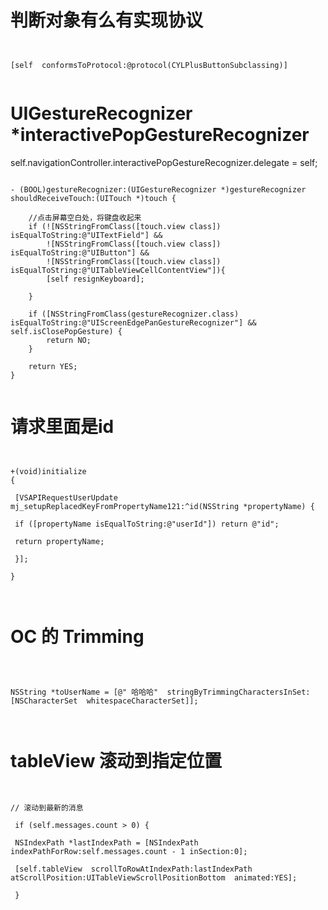 # 判断对象有么有实现协议

```objc


[self  conformsToProtocol:@protocol(CYLPlusButtonSubclassing)]


```





# UIGestureRecognizer *interactivePopGestureRecognizer

self.navigationController.interactivePopGestureRecognizer.delegate = self;


```objc

- (BOOL)gestureRecognizer:(UIGestureRecognizer *)gestureRecognizer shouldReceiveTouch:(UITouch *)touch {
    
    //点击屏幕空白处，将键盘收起来
    if (![NSStringFromClass([touch.view class]) isEqualToString:@"UITextField"] &&
        ![NSStringFromClass([touch.view class]) isEqualToString:@"UIButton"] &&
        ![NSStringFromClass([touch.view class]) isEqualToString:@"UITableViewCellContentView"]){
        [self resignKeyboard];
        
    }
    
    if ([NSStringFromClass(gestureRecognizer.class) isEqualToString:@"UIScreenEdgePanGestureRecognizer"] && self.isClosePopGesture) {
        return NO;
    }
    
    return YES;
}


```




# 请求里面是id


```


+(void)initialize
{

 [VSAPIRequestUserUpdate  mj_setupReplacedKeyFromPropertyName121:^id(NSString *propertyName) {

 if ([propertyName isEqualToString:@"userId"]) return @"id";

 return propertyName;

 }];

}



```





# OC 的 Trimming


```



NSString *toUserName = [@" 哈哈哈"  stringByTrimmingCharactersInSet:[NSCharacterSet  whitespaceCharacterSet]];



```





#  tableView 滚动到指定位置


```


// 滚动到最新的消息

 if (self.messages.count > 0) {

 NSIndexPath *lastIndexPath = [NSIndexPath indexPathForRow:self.messages.count - 1 inSection:0];

 [self.tableView  scrollToRowAtIndexPath:lastIndexPath atScrollPosition:UITableViewScrollPositionBottom  animated:YES];

 }



```
